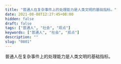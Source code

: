 ```yaml
---
title: "普通人在复杂事件上的处理能力是人类文明的基础指标。"
date: 2021-08-08T12:27:45+08:00
hidden: false
draft: false
tags: ["普通人", "社会", "观点"]
keywords: ["普通人", "社会", "观点"]
description: ""
slug: "0801"
---
```


普通人在复杂事件上的处理能力是人类文明的基础指标。